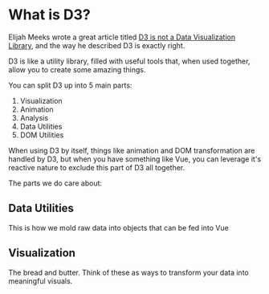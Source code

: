 # What is D3?

Elijah Meeks wrote a great article titled [D3 is not a Data Visualization Library](https://medium.com/@Elijah_Meeks/d3-is-not-a-data-visualization-library-67ba549e8520), and the way he described D3 is exactly right.

D3 is like a utility library, filled with useful tools that, when used together, allow you to create some amazing things.

You can split D3 up into 5 main parts:

1. Visualization
2. Animation
3. Analysis
4. Data Utilities
5. DOM Utilities

When using D3 by itself, things like animation and DOM transformation are handled by D3, but when you have something like Vue, you can leverage it's reactive nature to exclude this part of D3 all together.

The parts we do care about:

## Data Utilities

This is how we mold raw data into objects that can be fed into Vue

## Visualization

The bread and butter. Think of these as ways to transform your data into meaningful visuals.
